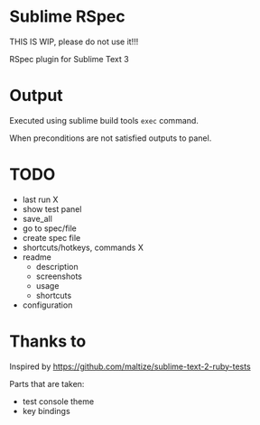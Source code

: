 # Sublime RSpec

THIS IS WIP, please do not use it!!!

RSpec plugin for Sublime Text 3

# Output

Executed using sublime build tools `exec` command.

When preconditions are not satisfied outputs to panel.

# TODO

* last run X
* show test panel
* save_all
* go to spec/file
* create spec file
* shortcuts/hotkeys, commands X
* readme
  * description
  * screenshots
  * usage
  * shortcuts
* configuration

# Thanks to

Inspired by https://github.com/maltize/sublime-text-2-ruby-tests

Parts that are taken:
* test console theme
* key bindings
